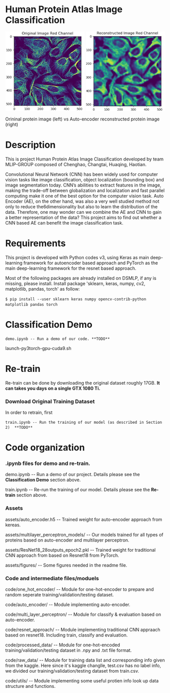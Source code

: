 Human Protein Atlas Image Classification
===========
<img src="assets/figures/readme_header_left.png" alt="original" height="250px" width="250px"> <img src="assets/figures/readme_header_right.png" alt="reconstructed" height="250px" width="250px">

Orininal protein image (left) vs Auto-encoder reconstructed protein image (right) 

Description 
===========
This is project Human Protein Atlas Image Classification developed by team MLIP-GROUP composed of Chenghao, Changtai, Huaqing, Haotian.

Convolutional Neural Network (CNN) has been widely used for computer vision tasks like image classification, object localization (bounding box) and image segmentation today.  CNN’s abilities to extract features in the image,  making the trade-off between globalization and localization and fast parallel computing make it one of the best option for the computer vision task. Auto Encoder (AE), on the other hand, was also a very well studied method not only to reduce the6dimensionality but also to learn the distribution of the data. Therefore, one may wonder can we combine the AE and CNN to gain a better representation of the data? This project aims to find out whether a CNN based AE can benefit the image classification task.

Requirements 
============
This project is developed with Python codes v3, using Keras as main deep-learning framework for autoencoder based approach and PyTorch as the main deep-learning framework for the resnet based approach. 

Most of the following packages are already installed on DSMLP, if any is missing, please install. 
Install package 'sklearn, keras, numpy, cv2, matplotlib, pandas, torch' as follow: 

`$ pip install --user sklearn keras numpy opencv-contrib-python matplotlib pandas torch`


Classification Demo  
=================
```
demo.ipynb -- Run a demo of our code. **TODO**
```
launch-py3torch-gpu-cuda9.sh

Re-train
=================
Re-train can be done by downloading the original dataset roughly 17GB. **It can takes you days on a single GTX 1080 Ti.**

### Download Original Training Dataset
In order to retrain, first 

```
train.ipynb -- Run the training of our model (as described in Section 2)  **TODO**
```


Code organization 
=================

### .ipynb files for demo and re-train.
demo.ipynb -- Run a demo of our project. Details please see the **Classification Demo** section above.

train.ipynb -- Re-run the training of our model. Details please see the **Re-train** section above.

### Assets 
assets/auto_encoder.h5 -- Trained weight for auto-encoder approach from kereas.

assets/multilayer_perceptron_models/ -- Our models trained for all types of proteins based on auto-encoder and multilayer perceptron. 

assets/ResNet18_28outputs_epoch2.pkl -- Trained weight for traditional CNN approach from based on Resnet18 from PyTorch.

assets/figures/ -- Some figures needed in the readme file.

### Code and intermediate files/moduels
code/one_hot_encoder/ -- Module for one-hot-encoder to prepare and random seperate training/validation/testing dataset.

code/auto_encoder/ -- Module implementing auto-encoder. 

code/multi_layer_perceptron/ -- Module for classify & evaluation based on auto-encoder. 

code/resnet_approach/ -- Module implementing traditional CNN appraach based on resnet18. Including train, classify and evaluation.

code/processed_data/ -- Module for one-hot-encoded training/validation/testing dataset in .npy and .txt file format.

code/raw_data/ -- Module for training data list and corresponding info given from the kaggle. Here since it's kaggle changlle, test.csv has no label info, we divided our training/validation/testing dataset from train.csv.

code/utils/ -- Module implementing some useful protien info look up data structure and functions. 





